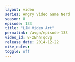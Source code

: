 ```yaml
---
layout: video
series: Angry Video Game Nerd
season: 8
episode: 133
title: "LJN Video Art"
permalink: /avgn/episode-133
video_id: 8-zEhhTqdvg
release_date: 2014-12-22
mike_notes:
toggle: off
---
```

